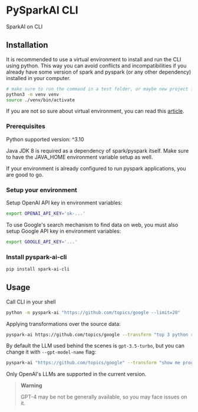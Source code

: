 # PySparkAI CLI

SparkAI on CLI

## Installation

It is recommended to use a virtual environment to install and run the CLI using python. This way you can avoid conflicts and incompatibilities if you already have some version of spark and pyspark (or any other dependency) installed in your computer.

```sh
# make sure to run the command in a test folder, or maybe new project folder
python3 -m venv venv
source ./venv/bin/activate
```

If you are not so sure about virtual environment, you can read this [article](https://medium.com/@pdx.lucasm/python-virtual-environments-18ee3e8d2c3f).

### Prerequisites

Python supported version: ^3.10

Java JDK 8 is required as a dependency of spark/pyspark itself. Make sure to have the JAVA_HOME environment variable setup as well.

If your environment is already configured to run pyspark applications, you are good to go.

### Setup your environment

Setup OpenAI API key in environment variables:

```sh
export OPENAI_API_KEY='sk-...'
```

To use Google's search mechanism to find data on web, you must also setup Google API key in environment variables:

```sh
export GOOGLE_API_KEY='...'
```

### Install pyspark-ai-cli

```sh
pip install spark-ai-cli
```

## Usage

Call CLI in your shell

```sh
python -m pyspark-ai "https://github.com/topics/google --limit=20"
```

Applying transformations over the source data:

```sh
pyspark-ai https://github.com/topics/google --transform "top 3 python repos with more stars"
```

By default the LLM used behind the scenes is `gpt-3.5-turbo`, but you can change it with `--gpt-model-name` flag:

```sh
pyspark-ai "https://github.com/topics/google" --transform "show me programming languages by stars from the most stared to the less stared" --gpt-model-name "gpt-4" --limit 20
```

Only OpenAI's LLMs are supported in the current version.

> **Warning**
>
> GPT-4 may be not be generally available, so you may face issues on it.  